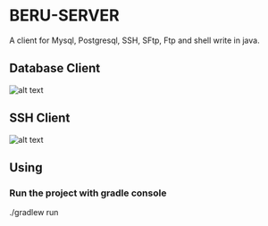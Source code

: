 # BERU-SERVER
A client for Mysql, Postgresql, SSH, SFtp, Ftp and shell write in java.

## Database Client
![alt text](https://brandberu.github.io/images/server/ServerController_3.png)

## SSH Client
![alt text](https://brandberu.github.io/images/server/ServerController_2.png)

## Using

### Run the project with gradle console
./gradlew run
